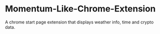 # Momentum-Like-Chrome-Extension
A chrome start page extension that displays weather info, time and crypto data.
